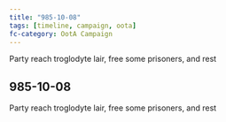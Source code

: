```yaml
---
title: "985-10-08"
tags: [timeline, campaign, oota]
fc-category: OotA Campaign
---
```

<span class='ob-timelines'
	data-date='985-10-08-00'
	data-title='Campaign: NAGA Adventures'
	data-class='orange'> Party reach troglodyte lair, free some prisoners, and rest </span>
## 985-10-08
Party reach troglodyte lair, free some prisoners, and rest
